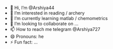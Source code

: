 - 👋 Hi, I’m @Arshiya44
- 👀 I’m interested in reading / archery
- 🌱 I’m currently learning matlab / chemometrics
- 💞️ I’m looking to collaborate on ...
- 📫 How to reach me telegram @Arshiya727
- 😄 Pronouns: he
- ⚡ Fun fact: ...

<!---
Arshiya44/Arshiya44 is a ✨ special ✨ repository because its `README.md` (this file) appears on your GitHub profile.
You can click the Preview link to take a look at your changes.
--->
